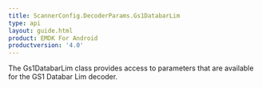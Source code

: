 ```yaml
---
title: ScannerConfig.DecoderParams.Gs1DatabarLim
type: api
layout: guide.html
product: EMDK For Android
productversion: '4.0'
---
```



The Gs1DatabarLim class provides access to parameters that are
 available for the GS1 Databar Lim decoder.









